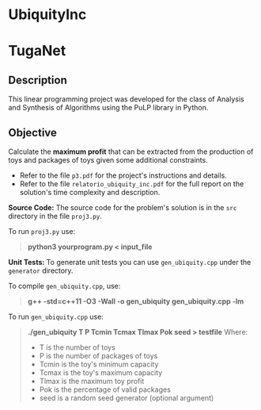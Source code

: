 # UbiquityInc

# TugaNet

## Description

This linear programming project was developed for the class of Analysis and Synthesis of Algorithms using the PuLP library in Python.

## Objective

Calculate the **maximum profit** that can be extracted from the production of toys and packages of toys given some additional constraints.

- Refer to the file `p3.pdf` for the project's instructions and details.
- Refer to the file `relatorio_ubiquity_inc.pdf` for the full report on the solution's time complexity and description.

**Source Code:** The source code for the problem's solution is in the `src` directory in the file `proj3.py`.

To run `proj3.py` use:
> **python3 yourprogram.py < input_file**

**Unit Tests:** To generate unit tests you can use `gen_ubiquity.cpp` under the `generator` directory.

To compile `gen_ubiquity.cpp`, use:
> **g++ -std=c++11 -O3 -Wall -o gen_ubiquity gen_ubiquity.cpp -lm**

To run `gen_ubiquity.cpp` use:
> **./gen_ubiquity T P Tcmin Tcmax Tlmax Pok seed > testfile**
>Where:
>- T is the number of toys
>- P is the number of packages of toys
>- Tcmin is the toy's minimum capacity
>- Tcmax is the toy's maximum capacity
>- Tlmax is the maximum toy profit
>- Pok is the percentage of valid packages
>- seed is a random seed generator (optional argument)


